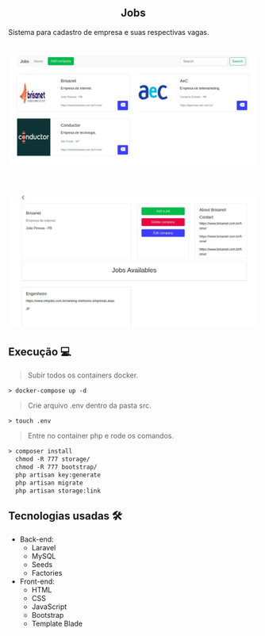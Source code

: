 <h2 align="center">
	Jobs
	<br>
</h2>

Sistema para cadastro de empresa e suas respectivas vagas.

<h1 align="center">
    <img alt="Starter" title="Javascript Starter"src="static/initial.jpg"  />
</h1>

<h1 align="center">
    <img alt="Starter" title="Javascript Starter"src="static/company-screen.jpg"  />
</h1>

## Execução 💻

> Subir todos os containers docker.
```
> docker-compose up -d 
```
> Crie arquivo .env dentro da pasta src.
```
> touch .env
```
> Entre no container php e rode os comandos.
```
> composer install
  chmod -R 777 storage/
  chmod -R 777 bootstrap/
  php artisan key:generate
  php artisan migrate
  php artisan storage:link
```

## Tecnologias usadas 🛠

- Back-end:
	- Laravel
  - MySQL
  - Seeds
  - Factories
- Front-end:
	- HTML
	- CSS
  - JavaScript
  - Bootstrap
  - Template Blade
